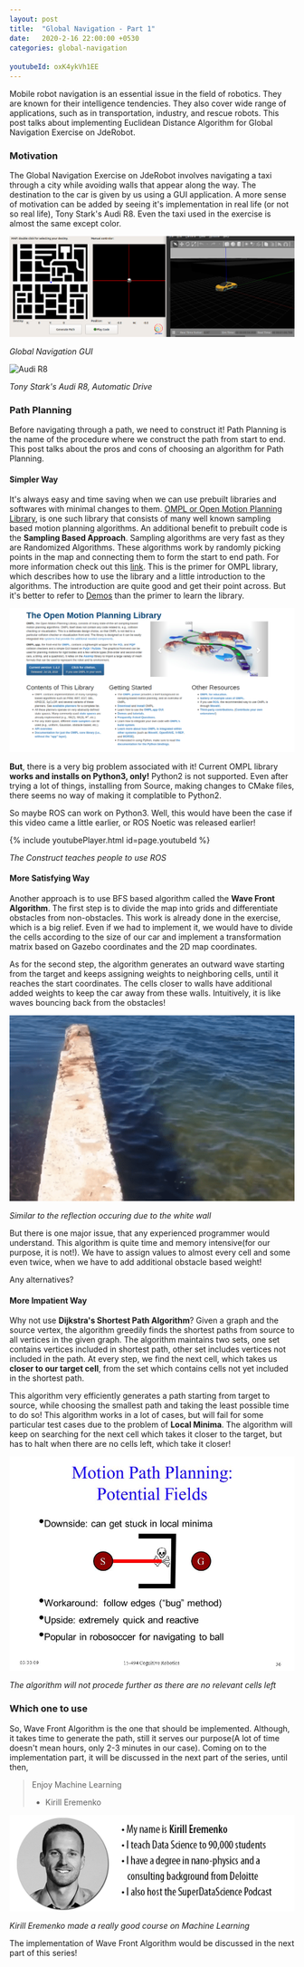 ```yaml
---
layout: post
title:  "Global Navigation - Part 1"
date:   2020-2-16 22:00:00 +0530
categories: global-navigation

youtubeId: oxK4ykVh1EE
---
```

Mobile robot navigation is an essential issue in the field of robotics. They are known for their intelligence tendencies. They also cover wide range of applications, such as in transportation, industry, and rescue robots. This post talks about implementing Euclidean Distance Algorithm for Global Navigation Exercise on JdeRobot.

### Motivation
The Global Navigation Exercise on JdeRobot involves navigating a taxi through a city while avoiding walls that appear along the way. The destination to the car is given by us using a GUI application. A more sense of motivation can be added by seeing it's implementation in real life (or not so real life), Tony Stark's Audi R8. Even the taxi used in the exercise is almost the same except color.

![Global Navigation GUI](./../assets/global_navigation.png)

*Global Navigation GUI*

![Audi R8](./../assets/r8.gif)

*Tony Stark's Audi R8, Automatic Drive*

### Path Planning
Before navigating through a path, we need to construct it! Path Planning is the name of the procedure where we construct the path from start to end. This post talks about the pros and cons of choosing an algorithm for Path Planning.

#### Simpler Way
It's always easy and time saving when we can use prebuilt libraries and softwares with minimal changes to them. [OMPL or Open Motion Planning Library](https://ompl.kavrakilab.org/), is one such library that consists of many well known sampling based motion planning algorithms. An additional benefit to prebuilt code is the **Sampling Based Approach**. Sampling algorithms are very fast as they are Randomized Algorithms. These algorithms work by randomly picking points in the map and connecting them to form the start to end path. For more information check out this [link](http://ompl.kavrakilab.org/OMPL_Primer.pdf). This is the primer for OMPL library, which describes how to use the library and a little introduction to the algorithms. The introduction are quite good and get their point across. But it's better to refer to [Demos](https://ompl.kavrakilab.org/group__demos.html) than the primer to learn the library.

![OMPL Library](./../assets/OMPL.png)

**But**, there is a very big problem associated with it! Current OMPL library **works and installs on Python3, only!** Python2 is not supported. Even after trying a lot of things, installing from Source, making changes to CMake files, there seems no way of making it complatible to Python2.

So maybe ROS can work on Python3. Well, this would have been the case if this video came a little earlier, or ROS Noetic was released earlier!

{% include youtubePlayer.html id=page.youtubeId %}

*The Construct teaches people to use ROS*

#### More Satisfying Way
Another approach is to use BFS based algorithm called the **Wave Front Algorithm**. The first step is to divide the map into grids and differentiate obstacles from non-obstacles. This work is already done in the exercise, which is a big relief. Even if we had to implement it, we would have to divide the cells according to the size of our car and implement a transformation matrix based on Gazebo coordinates and the 2D map coordinates.

As for the second step, the algorithm generates an outward wave starting from the target and keeps assigning weights to neighboring cells, until it reaches the start coordinates. The cells closer to walls have additional added weights to keep the car away from these walls. Intuitively, it is like waves bouncing back from the obstacles!

![Some GIF](./../assets/waves.gif)

*Similar to the reflection occuring due to the white wall*

But there is one major issue, that any experienced programmer would understand. This algorithm is quite time and memory intensive(for our purpose, it is not!). We have to assign values to almost every cell and some even twice, when we have to add additional obstacle based weight!

Any alternatives?

#### More Impatient Way
Why not use **Dijkstra's Shortest Path Algorithm**? Given a graph and the source vertex, the algorithm greedily finds the shortest paths from source to all vertices in the given graph. The algorithm maintains two sets, one set contains vertices included in shortest path, other set includes vertices not included in the path. At every step, we find the next cell, which takes us **closer to our target cell**, from the set which contains cells not yet included in the shortest path.

This algorithm very efficiently generates a path starting from target to source, while choosing the smallest path and taking the least possible time to do so! This algorithm works in a lot of cases, but will fail for some particular test cases due to the problem of **Local Minima**. The algorithm will keep on searching for the next cell which takes it closer to the target, but has to halt when there are no cells left, which take it closer!

![Local Minima](./../assets/local_minima.jpeg)

*The algorithm will not procede further as there are no relevant cells left*

### Which one to use
So, Wave Front Algorithm is the one that should be implemented. Although, it takes time to generate the path, still it serves our purpose(A lot of time doesn't mean hours, only 2-3 minutes in our case). Coming on to the implementation part, it will be discussed in the next part of the series, until then,

> Enjoy Machine Learning
> - Kirill Eremenko

![Enjoy Machine Learning](./../assets/kirill_eremenko.png)

*Kirill Eremenko made a really good course on Machine Learning*

The implementation of Wave Front Algorithm would be discussed in the next part of this series! 



